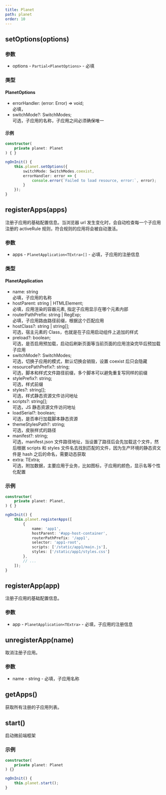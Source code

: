 ```yaml
---
title: Planet
path: planet
order: 10
---
```


## setOptions(options)
### 参数
  - options - `Partial<PlanetOptions>` - 必填

### 类型
#### PlanetOptions
- errorHandler: (error: Error) => void;
  <br>必填，
- switchMode?: SwitchModes;
  <br>可选，子应用的名称，子应用之间必须确保唯一

#### 示例
``` ts
constructor(
    private planet: Planet
) { }

ngOnInit() {
    this.planet.setOptions({
        switchMode: SwitchModes.coexist,
        errorHandler: error => {
            console.error(`Failed to load resource, error:`, error);
        }
    });
}
```

## registerApps(apps)
注册子应用的基础配置信息。当浏览器 url 发生变化时，会自动检查每一个子应用注册的 activeRule 规则，符合规则的应用将会被自动激活。
### 参数
  - apps - `PlanetApplication<TExtra>[]` - 必填，子应用的注册信息

### 类型
#### PlanetApplication
- name: string
  <br>必填，子应用的名称
- hostParent: string | HTMLElement;
  <br>必填，应用渲染的容器元素, 指定子应用显示在哪个元素内部
- routerPathPrefix: string | RegExp;
  <br>必填，子应用路由路径前缀，根据这个匹配应用
- hostClass?: string | string[];
  <br>可选，宿主元素的 Class，也就是在子应用启动组件上追加的样式
- preload?: boolean;
  <br>可选，是否启用预加载，启动后刷新页面等当前页面的应用渲染完毕后预加载子应用
- switchMode?: SwitchModes;
  <br>可选，切换子应用的模式，默认切换会销毁，设置 coexist 后只会隐藏
- resourcePathPrefix?: string;
  <br>可选，脚本和样式文件路径前缀，多个脚本可以避免重复写同样的前缀
- stylePrefix?: string;
  <br>可选，样式前缀
- styles?: string[];
  <br>可选，样式静态资源文件访问地址
- scripts?: string[];
  <br>可选，JS 静态资源文件访问地址
- loadSerial?: boolean;
  <br>可选，是否串行加载脚本静态资源
- themeStylesPath?: string;
  <br>可选，皮肤样式的路径
- manifest?: string;
  <br>可选，manifest.json 文件路径地址，当设置了路径后会先加载这个文件，然后根据 scripts 和 styles 文件名去找到匹配的文件，因为生产环境的静态资文件是 hash 之后的命名，需要动态获取
- extra: TExtra;
  <br>可选，附加数据，主要应用于业务，比如图标，子应用的颜色，显示名等个性化配置

### 示例

``` ts
constructor(
    private planet: Planet,
) { }

ngOnInit() {
    this.planet.registerApps([
        {
            name: 'app1',
            hostParent: '#app-host-container',
            routerPathPrefix: '/app1',
            selector: 'app1-root',
            scripts: ['/static/app1/main.js'],
            styles: ['/static/app1/styles.css']
        },
        // ...
    ]);
}
```

## registerApp(app)
注册子应用的基础配置信息。
### 参数
  - app - `PlanetApplication<TExtra>` - 必填，子应用的注册信息

## unregisterApp(name)
取消注册子应用。
### 参数
  - name - string - 必填，子应用名称

## getApps()
获取所有注册的子应用列表。

## start()
启动微前端框架

### 示例
``` ts
constructor(
    private planet: Planet
) {}

ngOnInit() {
    this.planet.start();
}
```
